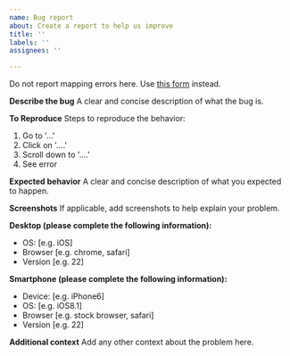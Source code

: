 ```yaml
---
name: Bug report
about: Create a report to help us improve
title: ''
labels: ''
assignees: ''

---
```


Do not report mapping errors here. Use [this form](https://forms.office.com/Pages/ResponsePage.aspx?id=foLJ9a3qM0GhTLPBKYvjoJQLJAD3OI1Mi_kkp4Law6BUOFo0V0oyOU8xMjVQUlhMS09VTk1DVkJESS4u) instead.

**Describe the bug**
A clear and concise description of what the bug is.

**To Reproduce**
Steps to reproduce the behavior:
1. Go to '...'
2. Click on '....'
3. Scroll down to '....'
4. See error

**Expected behavior**
A clear and concise description of what you expected to happen.

**Screenshots**
If applicable, add screenshots to help explain your problem.

**Desktop (please complete the following information):**
 - OS: [e.g. iOS]
 - Browser [e.g. chrome, safari]
 - Version [e.g. 22]

**Smartphone (please complete the following information):**
 - Device: [e.g. iPhone6]
 - OS: [e.g. iOS8.1]
 - Browser [e.g. stock browser, safari]
 - Version [e.g. 22]

**Additional context**
Add any other context about the problem here.

